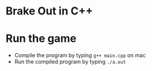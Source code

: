 # Brake Out in C++

# Run the game
- Compile the program by typing `g++ main.cpp` on mac
- Run the compiled program by typing `./a.out`